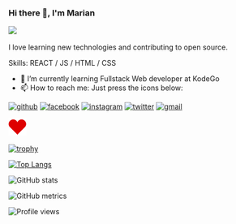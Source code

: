 ### Hi there 👋, I'm Marian
![](https://user-images.githubusercontent.com/126475937/231514175-7cc72d36-3f07-4154-93f6-57466a342e7f.png)

I love learning new technologies and contributing to open source.

Skills:  REACT / JS / HTML / CSS


- 🌱 I’m currently learning Fullstack Web developer at KodeGo 
- 📫 How to reach me: Just press the icons below: 


[<img src='https://cdn.jsdelivr.net/npm/simple-icons@3.0.1/icons/github.svg' alt='github' height='40'>](https://github.com/Marian1417)  [<img src='https://cdn.jsdelivr.net/npm/simple-icons@3.0.1/icons/facebook.svg' alt='facebook' height='40'>](https://www.facebook.com/candy.delacruz.908)  [<img src='https://cdn.jsdelivr.net/npm/simple-icons@3.0.1/icons/instagram.svg' alt='instagram' height='40'>](https://www.instagram.com/candymint0514/)  [<img src='https://cdn.jsdelivr.net/npm/simple-icons@3.0.1/icons/twitter.svg' alt='twitter' height='40'>](https://twitter.com/@candy_0814)  [<img src='https://cdn.jsdelivr.net/npm/simple-icons@3.0.1/icons/gmail.svg' alt='gmail' height='40'>](https://mail.google.com/mail/u/0/?tab=wm#inbox)  

<a href='https://docs.github.com/en/github/supporting-the-open-source-community-with-github-sponsors'><img src='https://raw.githubusercontent.com/acervenky/animated-github-badges/master/assets/sponsorbadge.gif' width='35' height='35'></a> 

[![trophy](https://github-profile-trophy.vercel.app/?username=Marian1417)](https://github.com/ryo-ma/github-profile-trophy)

[![Top Langs](https://github-readme-stats.vercel.app/api/top-langs/?username=Marian1417)](https://github.com/anuraghazra/github-readme-stats)

![GitHub stats](https://github-readme-stats.vercel.app/api?username=Marian1417&show_icons=true)  

![GitHub metrics](https://metrics.lecoq.io/Marian1417)  

![Profile views](https://gpvc.arturio.dev/Marian1417)  
